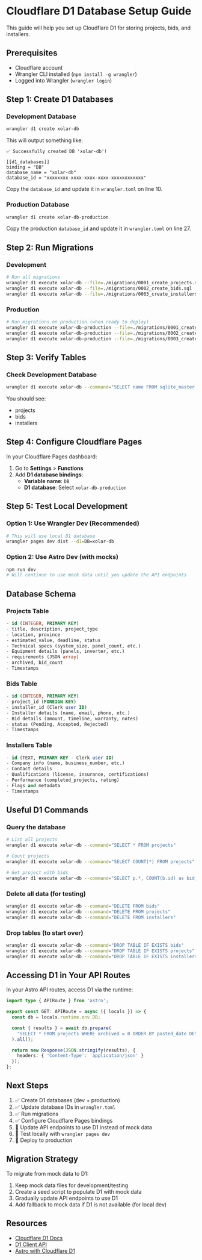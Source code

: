 # Cloudflare D1 Database Setup Guide

This guide will help you set up Cloudflare D1 for storing projects, bids, and installers.

## Prerequisites

- Cloudflare account
- Wrangler CLI installed (`npm install -g wrangler`)
- Logged into Wrangler (`wrangler login`)

## Step 1: Create D1 Databases

### Development Database
```bash
wrangler d1 create xolar-db
```

This will output something like:
```
✅ Successfully created DB 'xolar-db'!

[[d1_databases]]
binding = "DB"
database_name = "xolar-db"
database_id = "xxxxxxxx-xxxx-xxxx-xxxx-xxxxxxxxxxxx"
```

Copy the `database_id` and update it in `wrangler.toml` on line 10.

### Production Database
```bash
wrangler d1 create xolar-db-production
```

Copy the production `database_id` and update it in `wrangler.toml` on line 27.

## Step 2: Run Migrations

### Development
```bash
# Run all migrations
wrangler d1 execute xolar-db --file=./migrations/0001_create_projects.sql
wrangler d1 execute xolar-db --file=./migrations/0002_create_bids.sql
wrangler d1 execute xolar-db --file=./migrations/0003_create_installers.sql
```

### Production
```bash
# Run migrations on production (when ready to deploy)
wrangler d1 execute xolar-db-production --file=./migrations/0001_create_projects.sql --remote
wrangler d1 execute xolar-db-production --file=./migrations/0002_create_bids.sql --remote
wrangler d1 execute xolar-db-production --file=./migrations/0003_create_installers.sql --remote
```

## Step 3: Verify Tables

### Check Development Database
```bash
wrangler d1 execute xolar-db --command="SELECT name FROM sqlite_master WHERE type='table'"
```

You should see:
- projects
- bids
- installers

## Step 4: Configure Cloudflare Pages

In your Cloudflare Pages dashboard:

1. Go to **Settings** > **Functions**
2. Add **D1 database bindings**:
   - **Variable name**: `DB`
   - **D1 database**: Select `xolar-db-production`

## Step 5: Test Local Development

### Option 1: Use Wrangler Dev (Recommended)
```bash
# This will use local D1 database
wrangler pages dev dist --d1=DB=xolar-db
```

### Option 2: Use Astro Dev (with mocks)
```bash
npm run dev
# Will continue to use mock data until you update the API endpoints
```

## Database Schema

### Projects Table
```sql
- id (INTEGER, PRIMARY KEY)
- title, description, project_type
- location, province
- estimated_value, deadline, status
- Technical specs (system_size, panel_count, etc.)
- Equipment details (panels, inverter, etc.)
- requirements (JSON array)
- archived, bid_count
- Timestamps
```

### Bids Table
```sql
- id (INTEGER, PRIMARY KEY)
- project_id (FOREIGN KEY)
- installer_id (Clerk user ID)
- Installer details (name, email, phone, etc.)
- Bid details (amount, timeline, warranty, notes)
- status (Pending, Accepted, Rejected)
- Timestamps
```

### Installers Table
```sql
- id (TEXT, PRIMARY KEY - Clerk user ID)
- Company info (name, business_number, etc.)
- Contact details
- Qualifications (license, insurance, certifications)
- Performance (completed_projects, rating)
- Flags and metadata
- Timestamps
```

## Useful D1 Commands

### Query the database
```bash
# List all projects
wrangler d1 execute xolar-db --command="SELECT * FROM projects"

# Count projects
wrangler d1 execute xolar-db --command="SELECT COUNT(*) FROM projects"

# Get project with bids
wrangler d1 execute xolar-db --command="SELECT p.*, COUNT(b.id) as bid_count FROM projects p LEFT JOIN bids b ON p.id = b.project_id GROUP BY p.id"
```

### Delete all data (for testing)
```bash
wrangler d1 execute xolar-db --command="DELETE FROM bids"
wrangler d1 execute xolar-db --command="DELETE FROM projects"
wrangler d1 execute xolar-db --command="DELETE FROM installers"
```

### Drop tables (to start over)
```bash
wrangler d1 execute xolar-db --command="DROP TABLE IF EXISTS bids"
wrangler d1 execute xolar-db --command="DROP TABLE IF EXISTS projects"
wrangler d1 execute xolar-db --command="DROP TABLE IF EXISTS installers"
```

## Accessing D1 in Your API Routes

In your Astro API routes, access D1 via the runtime:

```typescript
import type { APIRoute } from 'astro';

export const GET: APIRoute = async ({ locals }) => {
  const db = locals.runtime.env.DB;

  const { results } = await db.prepare(
    "SELECT * FROM projects WHERE archived = 0 ORDER BY posted_date DESC"
  ).all();

  return new Response(JSON.stringify(results), {
    headers: { 'Content-Type': 'application/json' }
  });
};
```

## Next Steps

1. ✅ Create D1 databases (dev + production)
2. ✅ Update database IDs in `wrangler.toml`
3. ✅ Run migrations
4. ✅ Configure Cloudflare Pages bindings
5. 🔄 Update API endpoints to use D1 instead of mock data
6. 🔄 Test locally with `wrangler pages dev`
7. 🔄 Deploy to production

## Migration Strategy

To migrate from mock data to D1:

1. Keep mock data files for development/testing
2. Create a seed script to populate D1 with mock data
3. Gradually update API endpoints to use D1
4. Add fallback to mock data if D1 is not available (for local dev)

## Resources

- [Cloudflare D1 Docs](https://developers.cloudflare.com/d1/)
- [D1 Client API](https://developers.cloudflare.com/d1/platform/client-api/)
- [Astro with Cloudflare D1](https://docs.astro.build/en/guides/integrations-guide/cloudflare/#d1-databases)
